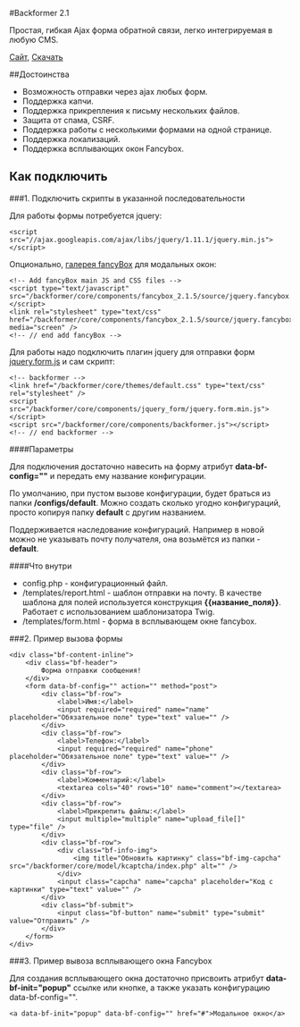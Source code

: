 #Backformer 2.1

Простая, гибкая Ajax форма обратной связи, легко интегрируемая в любую CMS.

[Сайт](http://rugoals.github.io/backformer), [Скачать](https://github.com/Rugoals/backformer/archive/2.1.zip)

##Достоинства
* Возможность отправки через ajax любых форм.
* Поддержка капчи.
* Поддержка прикрепления к письму нескольких файлов.
* Защита от спама, CSRF.
* Поддержка работы с несколькими формами на одной странице.
* Поддержка локализаций.
* Поддержка всплывающих окон Fancybox.


## Как подключить

###1. Подключить скрипты в указанной последовательности

Для работы формы потребуется jquery:

    <script src="//ajax.googleapis.com/ajax/libs/jquery/1.11.1/jquery.min.js"></script>
    
Опционально, [галерея fancyBox](https://github.com/fancyapps/fancyBox) для модальных окон:

    <!-- Add fancyBox main JS and CSS files -->
    <script type="text/javascript" src="/backformer/core/components/fancybox_2.1.5/source/jquery.fancybox.pack.js">
    </script>
    <link rel="stylesheet" type="text/css" href="/backformer/core/components/fancybox_2.1.5/source/jquery.fancybox.css" media="screen" />
    <!-- // end add fancyBox -->

Для работы надо подключить плагин jquery для отправки форм [jquery.form.js](https://github.com/malsup/form) и сам скрипт:

    <!-- backformer -->
    <link href="/backformer/core/themes/default.css" type="text/css" rel="stylesheet" />
    <script src="/backformer/core/components/jquery_form/jquery.form.min.js"></script>
    <script src="/backformer/core/components/backformer.js"></script>
    <!-- // end backformer -->

####Параметры

Для подключения достаточно навесить на форму атрибут **data-bf-config=""** и передать ему название конфигурации.

По умолчанию, при пустом вызове конфигурации, будет браться из папки **/configs/default**. Можно создать сколько угодно конфигураций, просто копируя папку **default** с другим названием.  

Поддерживается наследование конфигураций. Например в новой можно не указывать почту получателя, она возьмётся из папки - **default**.

####Что внутри

* config.php - конфигурационный файл.
* /templates/report.html - шаблон отправки на почту. В качестве шаблона для полей используется конструкция **{{название_поля}}**. Работает с использованием шаблонизатора Twig.
* /templates/form.html - форма в всплывающем окне fancybox.

###2. Пример вызова формы

    <div class="bf-content-inline">
        <div class="bf-header">
            Форма отправки сообщения!
        </div>
        <form data-bf-config="" action="" method="post">
            <div class="bf-row">
                <label>Имя:</label>
                <input required="required" name="name" placeholder="Обязательное поле" type="text" value="" />
            </div>
            <div class="bf-row">
                <label>Телефон:</label>
                <input required="required" name="phone" placeholder="Обязательное поле" type="text" value="" />
            </div>
            <div class="bf-row">
                <label>Комментарий:</label>
                <textarea cols="40" rows="10" name="comment"></textarea>
            </div>
            <div class="bf-row">
                <label>Прикрепить файлы:</label>
                <input multiple="multiple" name="upload_file[]" type="file" />
            </div>
            <div class="bf-row">
                <div class="bf-info-img">
                    <img title="Обновить картинку" class="bf-img-capcha" src="/backformer/core/model/kcaptcha/index.php" alt="" />
                </div>
                <input class="capcha" name="capcha" placeholder="Код с картинки" type="text" value="" />
            </div>
            <div class="bf-submit">
                <input class="bf-button" name="submit" type="submit" value="Отправить" />
            </div>
        </form>
    </div>



###3. Пример вывоза всплывающего окна Fancybox

Для создания всплывающего окна достаточно присвоить атрибут **data-bf-init="popup"** ссылке или кнопке, а также указать конфигурацию data-bf-config="".

	<a data-bf-init="popup" data-bf-config="" href="#">Модальное окно</a>

 
 
